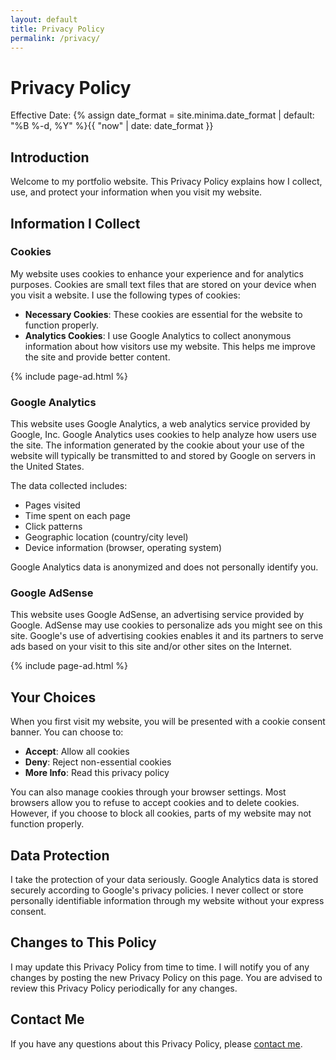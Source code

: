 ```yaml
---
layout: default
title: Privacy Policy
permalink: /privacy/
---
```


# Privacy Policy

Effective Date: {% assign date_format = site.minima.date_format | default: "%B %-d, %Y" %}{{ "now" | date: date_format }}

## Introduction

Welcome to my portfolio website. This Privacy Policy explains how I collect, use, and protect your information when you visit my website.

## Information I Collect

### Cookies

My website uses cookies to enhance your experience and for analytics purposes. Cookies are small text files that are stored on your device when you visit a website. I use the following types of cookies:

- **Necessary Cookies**: These cookies are essential for the website to function properly.
- **Analytics Cookies**: I use Google Analytics to collect anonymous information about how visitors use my website. This helps me improve the site and provide better content.

<!-- Page Advertisement -->
<div class="my-8 opacity-0" data-animate="fade-in" data-scroll="fade-up">
  {% include page-ad.html %}
</div>

### Google Analytics

This website uses Google Analytics, a web analytics service provided by Google, Inc. Google Analytics uses cookies to help analyze how users use the site. The information generated by the cookie about your use of the website will typically be transmitted to and stored by Google on servers in the United States.

The data collected includes:
- Pages visited
- Time spent on each page
- Click patterns
- Geographic location (country/city level)
- Device information (browser, operating system)

Google Analytics data is anonymized and does not personally identify you.

### Google AdSense

This website uses Google AdSense, an advertising service provided by Google. AdSense may use cookies to personalize ads you might see on this site. Google's use of advertising cookies enables it and its partners to serve ads based on your visit to this site and/or other sites on the Internet.

<!-- Page Advertisement -->
<div class="my-8 opacity-0" data-animate="fade-in" data-scroll="fade-up">
  {% include page-ad.html %}
</div>

## Your Choices

When you first visit my website, you will be presented with a cookie consent banner. You can choose to:
- **Accept**: Allow all cookies
- **Deny**: Reject non-essential cookies
- **More Info**: Read this privacy policy

You can also manage cookies through your browser settings. Most browsers allow you to refuse to accept cookies and to delete cookies. However, if you choose to block all cookies, parts of my website may not function properly.

## Data Protection

I take the protection of your data seriously. Google Analytics data is stored securely according to Google's privacy policies. I never collect or store personally identifiable information through my website without your express consent.

## Changes to This Policy

I may update this Privacy Policy from time to time. I will notify you of any changes by posting the new Privacy Policy on this page. You are advised to review this Privacy Policy periodically for any changes.

## Contact Me

If you have any questions about this Privacy Policy, please [contact me](/contact/). 